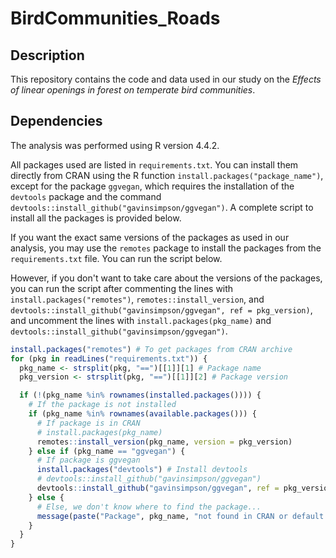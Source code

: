 # BirdCommunities_Roads

## Description

This repository contains the code and data used in our study on the *Effects of linear openings in forest on temperate bird communities*.

## Dependencies

The analysis was performed using R version 4.4.2.

All packages used are listed in `requirements.txt`. You can install them directly from CRAN using the R function `install.packages("package_name")`, except for the package `ggvegan`, which requires the installation of the `devtools` package and the command `devtools::install_github("gavinsimpson/ggvegan")`. A complete script to install all the packages is provided below.

If you want the exact same versions of the packages as used in our analysis, you may use the `remotes` package to install the packages from the `requirements.txt` file. You can run the script below.

However, if you don't want to take care about the versions of the packages, you can run the script after commenting the lines with `install.packages("remotes")`, `remotes::install_version`, and `devtools::install_github("gavinsimpson/ggvegan", ref = pkg_version)`, and uncomment the lines with `install.packages(pkg_name)` and `devtools::install_github("gavinsimpson/ggvegan")`.

```r
install.packages("remotes") # To get packages from CRAN archive
for (pkg in readLines("requirements.txt")) {
  pkg_name <- strsplit(pkg, "==")[[1]][1] # Package name
  pkg_version <- strsplit(pkg, "==")[[1]][2] # Package version

  if (!(pkg_name %in% rownames(installed.packages()))) {
    # If the package is not installed
    if (pkg_name %in% rownames(available.packages())) {
      # If package is in CRAN
      # install.packages(pkg_name)
      remotes::install_version(pkg_name, version = pkg_version)
    } else if (pkg_name == "ggvegan") {
      # If package is ggvegan
      install.packages("devtools") # Install devtools
      # devtools::install_github("gavinsimpson/ggvegan")
      devtools::install_github("gavinsimpson/ggvegan", ref = pkg_version)
    } else {
      # Else, we don't know where to find the package...
      message(paste("Package", pkg_name, "not found in CRAN or default GitHub repositories hardcoded."))
    }
  }
}
```